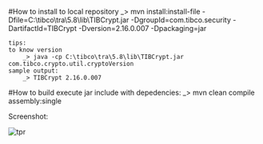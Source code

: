 #How to install to local repository
	_> mvn install:install-file -Dfile=C:\tibco\tra\5.8\lib\TIBCrypt.jar -DgroupId=com.tibco.security -DartifactId=TIBCrypt -Dversion=2.16.0.007 -Dpackaging=jar

	tips:
	to know version
		_> java -cp C:\tibco\tra\5.8\lib\TIBCrypt.jar com.tibco.crypto.util.cryptoVersion
	sample output:
		_> TIBCrypt 2.16.0.007
	
#How to build execute jar include with depedencies:
    _> mvn clean compile assembly:single
    
    
Screenshot:

![tpr](https://cloud.githubusercontent.com/assets/8445187/25556819/49bc4f84-2d2e-11e7-94f2-35c34d624bbf.JPG)
